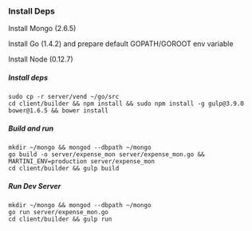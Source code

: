 ### Install Deps

Install Mongo (2.6.5)

Install Go (1.4.2) and prepare default GOPATH/GOROOT env variable

Install Node (0.12.7)

##### Install deps

    sudo cp -r server/vend ~/go/src
    cd client/builder && npm install && sudo npm install -g gulp@3.9.0 bower@1.6.5 && bower install

##### Build and run

    mkdir ~/mongo && mongod --dbpath ~/mongo
    go build -o server/expense_mon server/expense_mon.go && MARTINI_ENV=production server/expense_mon
    cd client/builder && gulp build

##### Run Dev Server

    mkdir ~/mongo && mongod --dbpath ~/mongo
    go run server/expense_mon.go
    cd client/builder && gulp run